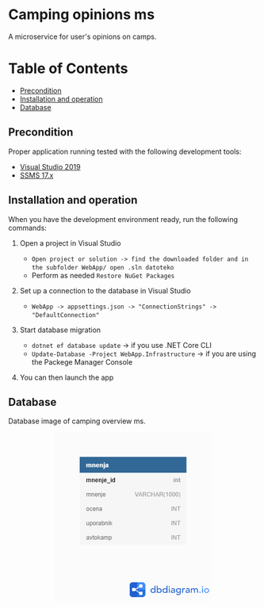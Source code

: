 # Camping opinions ms

A microservice for user's opinions on camps.

Table of Contents
=================
- [Precondition](#precondition)
- [Installation and operation](#installation-and-operation)
- [Database](#database)


## Precondition

Proper application running tested with the following development tools:
- [Visual Studio 2019](https://visualstudio.microsoft.com/vs/)
- [SSMS 17.x](https://docs.microsoft.com/en-us/sql/ssms/download-sql-server-management-studio-ssms?view=sql-server-ver15)


## Installation and operation

When you have the development environment ready, run the following commands:

1. Open a project in Visual Studio
    - `Open project or solution -> find the downloaded folder and in the subfolder WebApp/ open .sln datoteko`
    - Perform as needed `Restore NuGet Packages`

2. Set up a connection to the database in Visual Studio
    - `WebApp -> appsettings.json -> "ConnectionStrings" -> "DefaultConnection"`
    
3. Start database migration
    - `dotnet ef database update` -> if you use .NET Core CLI
    - `Update-Database -Project WebApp.Infrastructure` -> if you are using the Packege Manager Console
    
4. You can then launch the app


## Database

Database image of camping overview ms.

<p align="center">
  <img src="https://raw.githubusercontent.com/camping-rso/camping-opinions-ms/master/database/camping-opinions-ms.png"/>
</p>

